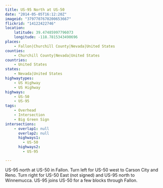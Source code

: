 ```yaml
---
title: US-95 North at US-50
date: "2014-05-05T16:12:20Z"
imageid: "3797707670200653667"
flickrid: "14122422746"
location:
    latitude: 39.47485997796073
    longitude: -118.7815343490696
places:
    - Fallon|Churchill County|Nevada|United States
counties:
    - Churchill County|Nevada|United States
countries:
    - United States
states:
    - Nevada|United States
highwaytypes:
    - US Highway
    - US Highway
highways:
    - US-50
    - US-95
tags:
    - Overhead
    - Intersection
    - Big Green Sign
intersections:
    - overlap1: null
      overlap2: null
      highways1:
        - US-50
      highways2:
        - US-95

---
```

US-95 north at US-50 in Fallon.  Turn left for US-50 west to Carson City and Reno.  Turn right for US-50 East (not signed) and US-95 north to Winnemucca.  US-95 joins US-50 for a few blocks through Fallon.